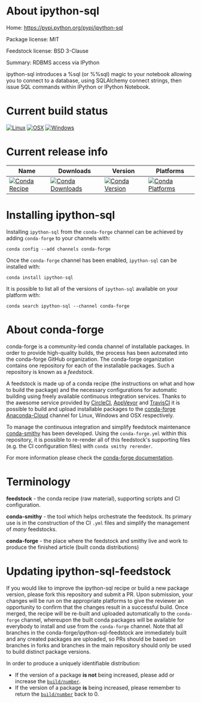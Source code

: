 About ipython-sql
=================

Home: https://pypi.python.org/pypi/ipython-sql

Package license: MIT

Feedstock license: BSD 3-Clause

Summary: RDBMS access via IPython

ipython-sql introduces a %sql (or %%sql) magic to your notebook allowing you to connect to a database, using SQLAlchemy connect strings, then issue SQL commands within IPython or IPython Notebook.

Current build status
====================

[![Linux](https://img.shields.io/circleci/project/github/conda-forge/ipython-sql-feedstock/master.svg?label=Linux)](https://circleci.com/gh/conda-forge/ipython-sql-feedstock)
[![OSX](https://img.shields.io/travis/conda-forge/ipython-sql-feedstock/master.svg?label=macOS)](https://travis-ci.org/conda-forge/ipython-sql-feedstock)
[![Windows](https://img.shields.io/appveyor/ci/conda-forge/ipython-sql-feedstock/master.svg?label=Windows)](https://ci.appveyor.com/project/conda-forge/ipython-sql-feedstock/branch/master)

Current release info
====================

| Name | Downloads | Version | Platforms |
| --- | --- | --- | --- |
| [![Conda Recipe](https://img.shields.io/badge/recipe-ipython--sql-green.svg)](https://anaconda.org/conda-forge/ipython-sql) | [![Conda Downloads](https://img.shields.io/conda/dn/conda-forge/ipython-sql.svg)](https://anaconda.org/conda-forge/ipython-sql) | [![Conda Version](https://img.shields.io/conda/vn/conda-forge/ipython-sql.svg)](https://anaconda.org/conda-forge/ipython-sql) | [![Conda Platforms](https://img.shields.io/conda/pn/conda-forge/ipython-sql.svg)](https://anaconda.org/conda-forge/ipython-sql) |

Installing ipython-sql
======================

Installing `ipython-sql` from the `conda-forge` channel can be achieved by adding `conda-forge` to your channels with:

```
conda config --add channels conda-forge
```

Once the `conda-forge` channel has been enabled, `ipython-sql` can be installed with:

```
conda install ipython-sql
```

It is possible to list all of the versions of `ipython-sql` available on your platform with:

```
conda search ipython-sql --channel conda-forge
```


About conda-forge
=================

conda-forge is a community-led conda channel of installable packages.
In order to provide high-quality builds, the process has been automated into the
conda-forge GitHub organization. The conda-forge organization contains one repository
for each of the installable packages. Such a repository is known as a *feedstock*.

A feedstock is made up of a conda recipe (the instructions on what and how to build
the package) and the necessary configurations for automatic building using freely
available continuous integration services. Thanks to the awesome service provided by
[CircleCI](https://circleci.com/), [AppVeyor](https://www.appveyor.com/)
and [TravisCI](https://travis-ci.org/) it is possible to build and upload installable
packages to the [conda-forge](https://anaconda.org/conda-forge)
[Anaconda-Cloud](https://anaconda.org/) channel for Linux, Windows and OSX respectively.

To manage the continuous integration and simplify feedstock maintenance
[conda-smithy](https://github.com/conda-forge/conda-smithy) has been developed.
Using the ``conda-forge.yml`` within this repository, it is possible to re-render all of
this feedstock's supporting files (e.g. the CI configuration files) with ``conda smithy rerender``.

For more information please check the [conda-forge documentation](https://conda-forge.org/docs/).

Terminology
===========

**feedstock** - the conda recipe (raw material), supporting scripts and CI configuration.

**conda-smithy** - the tool which helps orchestrate the feedstock.
                   Its primary use is in the construction of the CI ``.yml`` files
                   and simplify the management of *many* feedstocks.

**conda-forge** - the place where the feedstock and smithy live and work to
                  produce the finished article (built conda distributions)


Updating ipython-sql-feedstock
==============================

If you would like to improve the ipython-sql recipe or build a new
package version, please fork this repository and submit a PR. Upon submission,
your changes will be run on the appropriate platforms to give the reviewer an
opportunity to confirm that the changes result in a successful build. Once
merged, the recipe will be re-built and uploaded automatically to the
`conda-forge` channel, whereupon the built conda packages will be available for
everybody to install and use from the `conda-forge` channel.
Note that all branches in the conda-forge/ipython-sql-feedstock are
immediately built and any created packages are uploaded, so PRs should be based
on branches in forks and branches in the main repository should only be used to
build distinct package versions.

In order to produce a uniquely identifiable distribution:
 * If the version of a package **is not** being increased, please add or increase
   the [``build/number``](https://conda.io/docs/user-guide/tasks/build-packages/define-metadata.html#build-number-and-string).
 * If the version of a package **is** being increased, please remember to return
   the [``build/number``](https://conda.io/docs/user-guide/tasks/build-packages/define-metadata.html#build-number-and-string)
   back to 0.
